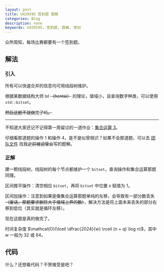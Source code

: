 ```yaml
---
layout: post
title: U429595 签到题 题解
categories: Blog
description: none
keywords: U429595, 签到题, 题解, 原创
---
```


众所周知，每场比赛都要有一个签到题。

## 解法

### 引入 

所有可以快速合并的信息均可用线段树维护。

根据某数据结构大师 lxl ~~（hentai）~~ 的理论，值域小，且查询数字种类，可以使用 `std::bitset`。

~~然后这题不就做完了吗。~~

---

不知道大家还记不记得第一周留过的一道作业：[集合运算 3](https://www.luogu.com.cn/problem/B3695)。

仔细看那道题的操作 $1$ 和操作 $4$，是不是似曾相识？如果不会那道题，可以去 [团队文件](https://www.luogu.com.cn/team/76722#file) 找我~~之前被迫营业~~写的题解。

### 正解

建一颗线段树，线段树的每个节点都维护一个 `bitset`，查询操作和集合运算那题同理。

区间推平操作：清空相应 `bitset`，再将 `bitset` 中位置 $x$ 赋值为 $1$。

区间加操作：注意到如果是像集合运算那题单纯的左移，会导致有一部分数丢失 ~~（废话，那题要求删除大于值域上界的数）~~，解决方法是将上面本来丢失的部分右移到低位（其实就是循环左移）。

现在这题是真的做完了。

时间复杂度 $\mathcal{O}(\lceil \dfrac{2024}{w} \rceil (n + q) \log n)$，其中 $w$ 一般为 $32$ 或 $64$。

## 代码

什么？还想看代码？不贺难受是吧？
